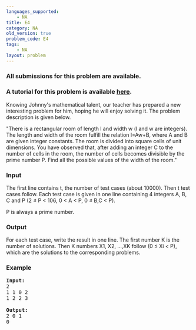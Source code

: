 ```yaml
---
languages_supported:
    - NA
title: E4
category: NA
old_version: true
problem_code: E4
tags:
    - NA
layout: problem
---
```

###  All submissions for this problem are available. 

### A tutorial for this problem is available [here](/wiki/tutorial-quadratic-equations "here").

Knowing Johnny's mathematical talent, our teacher has prepared a new interesting problem for him, hoping he will enjoy solving it. The problem description is given below.

"There is a rectangular room of length l and width w (l and w are integers). The length and width of the room fulfill the relation l=Aw+B, where A and B are given integer constants. The room is divided into square cells of unit dimensions. You have observed that, after adding an integer C to the number of cells in the room, the number of cells becomes divisible by the prime number P. Find all the possible values of the width of the room."

### Input

The first line contains t, the number of test cases (about 10000). Then t test cases follow. Each test case is given in one line containing 4 integers A, B, C and P (2 ≤ P < 106, 0 < A < P, 0 ≤ B,C < P).

P is always a prime number.

### Output

For each test case, write the result in one line. The first number K is the number of solutions. Then K numbers X1, X2, ...,XK follow (0 ≤ Xi < P), which are the solutions to the corresponding problems.

### Example

<pre><b>Input:</b>
2
1 1 0 2
1 2 2 3

<b>Output:</b>
2 0 1
0

</pre>